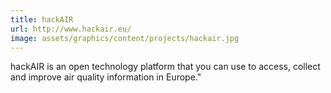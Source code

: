 ```yaml
---
title: hackAIR
url: http://www.hackair.eu/
image: assets/graphics/content/projects/hackair.jpg
---
```


hackAIR is an open technology platform that you can use to access, collect and improve air quality information in Europe."
